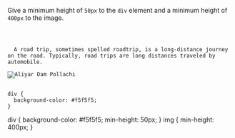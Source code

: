 Give a minimum height of `50px` to the `div` element and a minimum height of `400px` to the image.

<codeblock language="css" type="exercise" testMode="fixedInput">
<code>
<panel language="html">
<div>
  A road trip, sometimes spelled roadtrip, is a long-distance journey on the road. Typically, road trips are long distances traveled by automobile.
</div>
<img src="https://ik.imagekit.io/d9mvewbju/Course/BigbinaryAcademy/aliyar-dam-pollachi_plFB33l2XF.jpg" alt="Aliyar Dam Pollachi">
</panel>
<panel language="css">
div {
  background-color: #f5f5f5;
}
</panel>
</code>

<solution>
div {
  background-color: #f5f5f5;
  min-height: 50px;
}
img {
  min-height: 400px;
}
</solution>
</codeblock>
